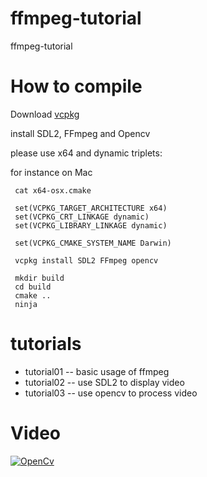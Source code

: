 # ffmpeg-tutorial
ffmpeg-tutorial

# How to compile 
 Download [vcpkg](https://github.com/microsoft/vcpkg)
 
 install SDL2, FFmpeg and Opencv
 
 please use x64 and dynamic triplets:
 
 for instance on Mac
 
 
 ```
  cat x64-osx.cmake

  set(VCPKG_TARGET_ARCHITECTURE x64)
  set(VCPKG_CRT_LINKAGE dynamic)
  set(VCPKG_LIBRARY_LINKAGE dynamic)
  
  set(VCPKG_CMAKE_SYSTEM_NAME Darwin)
```
 
 ```
  vcpkg install SDL2 FFmpeg opencv
```

 ```
  mkdir build
  cd build
  cmake ..
  ninja
 ```

# tutorials
  * tutorial01 -- basic usage of ffmpeg
  * tutorial02 -- use SDL2 to display video
  * tutorial03 -- use opencv to process video

# Video 

[![OpenCv ](http://img.youtube.com/vi/XgI5yTtnNPQ/0.jpg)](http://www.youtube.com/watch?v=XgI5yTtnNPQ)

